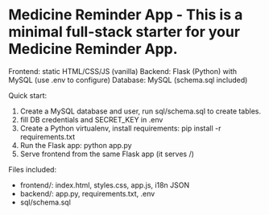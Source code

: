 Medicine Reminder App - This is a minimal full-stack starter for your Medicine Reminder App.
=================================

Frontend: static HTML/CSS/JS (vanilla)
Backend: Flask (Python) with MySQL (use .env to configure)
Database: MySQL (schema.sql included)

Quick start:
1. Create a MySQL database and user, run sql/schema.sql to create tables.
2. fill DB credentials and SECRET_KEY in .env
3. Create a Python virtualenv, install requirements: pip install -r requirements.txt
4. Run the Flask app: python app.py
5. Serve frontend from the same Flask app (it serves /)

Files included:
- frontend/: index.html, styles.css, app.js, i18n JSON
- backend/: app.py, requirements.txt, .env
- sql/schema.sql

